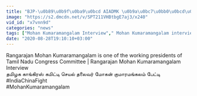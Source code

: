 ```yaml
---
title: "BJP-\u0b89\u0b9f\u0ba9\u0bcd AIADMK \u0b9a\u0bc7\u0bb0\u0bcd\u0ba8\u0bcd\u0ba4\u0bbe\u0bb2\u0bcd \u0b85\u0bb5\u0bcd\u0bb5\u0bb3\u0bb5\u0bc1 \u0ba4\u0bbe\u0ba9\u0bcd-Mohan Kumaramangalam Oneindia Tamil"
image: "https://s2.dmcdn.net/v/SPT211VHBtbgE7aj3/x240"
vid_id: "x7vnn9d"
categories: "news"
tags: ["Mohan Kumaramangalam Interview"," Mohan Kumaramangalam interview in tamil"," india china border fight"]
date: "2020-08-28T19:10:10+03:00"
---
```

Rangarajan Mohan Kumaramangalam is one of the working presidents of Tamil Nadu Congress Committee | Rangarajan Mohan Kumaramangalam Interview   <br>தமிழக காங்கிரஸ் கமிட்டி செயல் தலைவர் மோகன் குமாரமங்கலம் பேட்டி   <br>#IndiaChinaFight  <br>#MohanKumaramangalam  <br>
